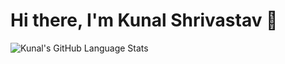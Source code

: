 # Hi there, I'm Kunal Shrivastav 👋

![Kunal's GitHub Language Stats](https://github-readme-stats.vercel.app/api/top-langs/?username=poke-key&layout=compact&theme=vision-friendly-dark)

